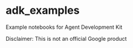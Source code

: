 # adk_examples
Example notebooks for Agent Development Kit

Disclaimer: This is not an official Google product
